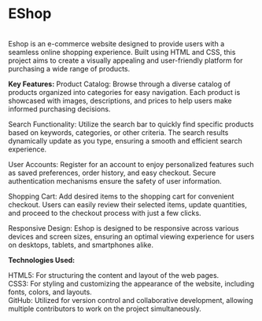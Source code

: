 # EShop
<br>
Eshop is an e-commerce website designed to provide users with a seamless online shopping experience. Built using HTML and CSS, this project aims to create a visually appealing and user-friendly platform for purchasing a wide range of products.
<br>

<b>Key Features:</b>
Product Catalog: Browse through a diverse catalog of products organized into categories for easy navigation. Each product is showcased with images, descriptions, and prices to help users make informed purchasing decisions.

Search Functionality: Utilize the search bar to quickly find specific products based on keywords, categories, or other criteria. The search results dynamically update as you type, ensuring a smooth and efficient search experience.

User Accounts: Register for an account to enjoy personalized features such as saved preferences, order history, and easy checkout. Secure authentication mechanisms ensure the safety of user information.

Shopping Cart: Add desired items to the shopping cart for convenient checkout. Users can easily review their selected items, update quantities, and proceed to the checkout process with just a few clicks.

Responsive Design: Eshop is designed to be responsive across various devices and screen sizes, ensuring an optimal viewing experience for users on desktops, tablets, and smartphones alike.

<b>Technologies Used:</b>

HTML5: For structuring the content and layout of the web pages.<br>
CSS3: For styling and customizing the appearance of the website, including fonts, colors, and layouts.<br>
GitHub: Utilized for version control and collaborative development, allowing multiple contributors to work on the project simultaneously.
